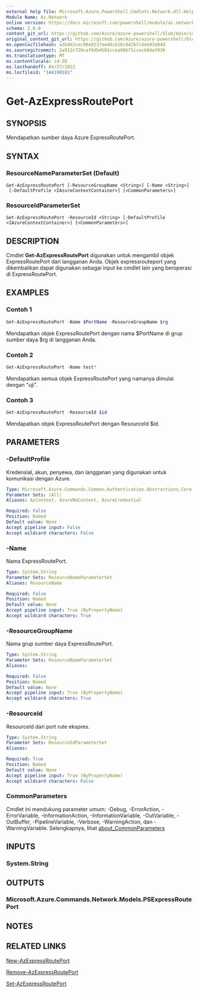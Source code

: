```yaml
---
external help file: Microsoft.Azure.PowerShell.Cmdlets.Network.dll-Help.xml
Module Name: Az.Network
online version: https://docs.microsoft.com/powershell/module/az.network/get-azexpressrouteport
schema: 2.0.0
content_git_url: https://github.com/Azure/azure-powershell/blob/main/src/Network/Network/help/Get-AzExpressRoutePort.md
original_content_git_url: https://github.com/Azure/azure-powershell/blob/main/src/Network/Network/help/Get-AzExpressRoutePort.md
ms.openlocfilehash: a2b462cec90a9237aed4cb18c842b7c4de93a94d
ms.sourcegitcommit: 2a912c720caf0db4501ccea98b71ccecb84af036
ms.translationtype: MT
ms.contentlocale: id-ID
ms.lasthandoff: 04/27/2022
ms.locfileid: "144190181"
---
```

# Get-AzExpressRoutePort

## SYNOPSIS
Mendapatkan sumber daya Azure ExpressRoutePort.

## SYNTAX

### ResourceNameParameterSet (Default)
```
Get-AzExpressRoutePort [-ResourceGroupName <String>] [-Name <String>]
 [-DefaultProfile <IAzureContextContainer>] [<CommonParameters>]
```

### ResourceIdParameterSet
```
Get-AzExpressRoutePort -ResourceId <String> [-DefaultProfile <IAzureContextContainer>] [<CommonParameters>]
```

## DESCRIPTION
Cmdlet **Get-AzExpressRoutePort** digunakan untuk mengambil objek ExpressRoutePort dari langganan Anda. Objek expressrouteport yang dikembalikan dapat digunakan sebagai input ke cmdlet lain yang beroperasi di ExpressRoutePort.

## EXAMPLES

### Contoh 1
```powershell
Get-AzExpressRoutePort -Name $PortName -ResourceGroupName $rg
```

Mendapatkan objek ExpressRoutePort dengan nama $PortName di grup sumber daya $rg di langganan Anda.

### Contoh 2
```powershell
Get-AzExpressRoutePort -Name test*
```

Mendapatkan semua objek ExpressRoutePort yang namanya dimulai dengan "uji".

### Contoh 3
```powershell
Get-AzExpressRoutePort -ResourceId $id
```

Mendapatkan objek ExpressRoutePort dengan ResourceId $id. 

## PARAMETERS

### -DefaultProfile
Kredensial, akun, penyewa, dan langganan yang digunakan untuk komunikasi dengan Azure.

```yaml
Type: Microsoft.Azure.Commands.Common.Authentication.Abstractions.Core.IAzureContextContainer
Parameter Sets: (All)
Aliases: AzContext, AzureRmContext, AzureCredential

Required: False
Position: Named
Default value: None
Accept pipeline input: False
Accept wildcard characters: False
```

### -Name
Nama ExpressRoutePort.

```yaml
Type: System.String
Parameter Sets: ResourceNameParameterSet
Aliases: ResourceName

Required: False
Position: Named
Default value: None
Accept pipeline input: True (ByPropertyName)
Accept wildcard characters: True
```

### -ResourceGroupName
Nama grup sumber daya ExpressRoutePort.

```yaml
Type: System.String
Parameter Sets: ResourceNameParameterSet
Aliases:

Required: False
Position: Named
Default value: None
Accept pipeline input: True (ByPropertyName)
Accept wildcard characters: True
```

### -ResourceId
ResourceId dari port rute ekspres.

```yaml
Type: System.String
Parameter Sets: ResourceIdParameterSet
Aliases:

Required: True
Position: Named
Default value: None
Accept pipeline input: True (ByPropertyName)
Accept wildcard characters: False
```

### CommonParameters
Cmdlet ini mendukung parameter umum: -Debug, -ErrorAction, -ErrorVariable, -InformationAction, -InformationVariable, -OutVariable, -OutBuffer, -PipelineVariable, -Verbose, -WarningAction, dan -WarningVariable. Selengkapnya, lihat [about_CommonParameters](http://go.microsoft.com/fwlink/?LinkID=113216)

## INPUTS

### System.String

## OUTPUTS

### Microsoft.Azure.Commands.Network.Models.PSExpressRoutePort

## NOTES

## RELATED LINKS

[New-AzExpressRoutePort](./New-AzExpressRoutePort.md)

[Remove-AzExpressRoutePort](./Remove-AzExpressRoutePort.md)

[Set-AzExpressRoutePort](./Set-AzExpressRoutePort.md)
